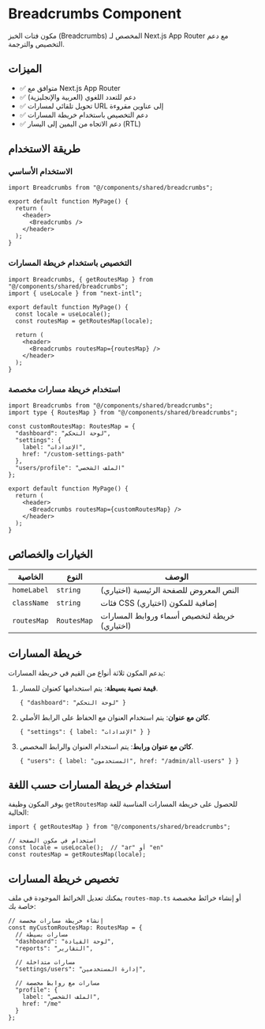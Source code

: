 # Breadcrumbs Component

مكون فتات الخبز (Breadcrumbs) المخصص لـ Next.js App Router مع دعم التخصيص والترجمة.

## الميزات

* ✅ متوافق مع Next.js App Router
* ✅ دعم للتعدد اللغوي (العربية والإنجليزية)
* ✅ تحويل تلقائي لمسارات URL إلى عناوين مقروءة
* ✅ دعم التخصيص باستخدام خريطة المسارات
* ✅ دعم الاتجاه من اليمين إلى اليسار (RTL)

## طريقة الاستخدام

### الاستخدام الأساسي

```tsx
import Breadcrumbs from "@/components/shared/breadcrumbs";

export default function MyPage() {
  return (
    <header>
      <Breadcrumbs />
    </header>
  );
}
```

### التخصيص باستخدام خريطة المسارات

```tsx
import Breadcrumbs, { getRoutesMap } from "@/components/shared/breadcrumbs";
import { useLocale } from "next-intl";

export default function MyPage() {
  const locale = useLocale();
  const routesMap = getRoutesMap(locale);
  
  return (
    <header>
      <Breadcrumbs routesMap={routesMap} />
    </header>
  );
}
```

### استخدام خريطة مسارات مخصصة

```tsx
import Breadcrumbs from "@/components/shared/breadcrumbs";
import type { RoutesMap } from "@/components/shared/breadcrumbs";

const customRoutesMap: RoutesMap = {
  "dashboard": "لوحة التحكم",
  "settings": {
    label: "الإعدادات",
    href: "/custom-settings-path"
  },
  "users/profile": "الملف الشخصي"
};

export default function MyPage() {
  return (
    <header>
      <Breadcrumbs routesMap={customRoutesMap} />
    </header>
  );
}
```

## الخيارات والخصائص

| الخاصية | النوع | الوصف |
|----------|------|-------------|
| `homeLabel` | `string` | النص المعروض للصفحة الرئيسية (اختياري) |
| `className` | `string` | فئات CSS إضافية للمكون (اختياري) |
| `routesMap` | `RoutesMap` | خريطة لتخصيص أسماء وروابط المسارات (اختياري) |

## خريطة المسارات

يدعم المكون ثلاثة أنواع من القيم في خريطة المسارات:

1. **قيمة نصية بسيطة**: يتم استخدامها كعنوان للمسار.
   ```tsx
   { "dashboard": "لوحة التحكم" }
   ```

2. **كائن مع عنوان**: يتم استخدام العنوان مع الحفاظ على الرابط الأصلي.
   ```tsx
   { "settings": { label: "الإعدادات" } }
   ```

3. **كائن مع عنوان ورابط**: يتم استخدام العنوان والرابط المخصص.
   ```tsx
   { "users": { label: "المستخدمون", href: "/admin/all-users" } }
   ```

## استخدام خريطة المسارات حسب اللغة

يوفر المكون وظيفة `getRoutesMap` للحصول على خريطة المسارات المناسبة للغة الحالية:

```tsx
import { getRoutesMap } from "@/components/shared/breadcrumbs";

// استخدام في مكون الصفحة
const locale = useLocale();  // "ar" أو "en"
const routesMap = getRoutesMap(locale);
```

## تخصيص خريطة المسارات

يمكنك تعديل الخرائط الموجودة في ملف `routes-map.ts` أو إنشاء خرائط مخصصة خاصة بك:

```tsx
// إنشاء خريطة مسارات مخصصة
const myCustomRoutesMap: RoutesMap = {
  // مسارات بسيطة
  "dashboard": "لوحة القيادة",
  "reports": "التقارير",
  
  // مسارات متداخلة
  "settings/users": "إدارة المستخدمين",
  
  // مسارات مع روابط مخصصة
  "profile": { 
    label: "الملف الشخصي", 
    href: "/me" 
  }
};
```
